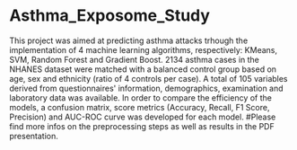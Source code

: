 # Asthma_Exposome_Study
This project was aimed at predicting asthma attacks trhough the implementation of 4 machine learning algorithms, respectively: KMeans, SVM, Random Forest and Gradient Boost. 
2134 asthma cases in the NHANES dataset were matched with a balanced control group based on age, sex and ethnicity (ratio of 4 controls per case).
A total of 105 variables derived from questionnaires' information, demographics, examination and laboratory data was available.
In order to compare the efficiency of the models, a confusion matrix, score metrics (Accuracy, Recall, F1 Score, Precision) and AUC-ROC curve was developed for each model. 
#Please find more infos on the preprocessing steps as well as results in the PDF presentation.
